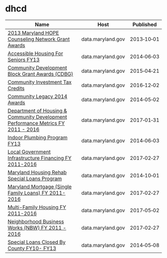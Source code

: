 # dhcd

Name | Host | Published
---- | ---- | ---------
[2013 Maryland HOPE Counseling Network Grant Awards](../datasets/xmse-9b3g.md) | data.maryland.gov | 2013&#x2011;10&#x2011;01
[Accessible Housing For Seniors FY13](../datasets/9itr-7h69.md) | data.maryland.gov | 2014&#x2011;06&#x2011;03
[Community Development Block Grant Awards (CDBG)](../datasets/qubt-bv3h.md) | data.maryland.gov | 2015&#x2011;04&#x2011;21
[Community Investment Tax Credits](../datasets/7gad-cuav.md) | data.maryland.gov | 2016&#x2011;12&#x2011;02
[Community Legacy 2014 Awards](../datasets/tecw-t2fs.md) | data.maryland.gov | 2014&#x2011;05&#x2011;02
[Department of Housing & Community Development Performance Metrics FY 2011 - 2016](../datasets/tay4-rqsd.md) | data.maryland.gov | 2017&#x2011;01&#x2011;31
[Indoor Plumbing Program FY13](../datasets/ew7w-4nvh.md) | data.maryland.gov | 2014&#x2011;06&#x2011;03
[Local Government Infrastructure Financing FY 2011-2016](../datasets/4est-kgbm.md) | data.maryland.gov | 2017&#x2011;02&#x2011;27
[Maryland Housing Rehab Special Loans Program](../datasets/serw-bgag.md) | data.maryland.gov | 2014&#x2011;10&#x2011;01
[Maryland Mortgage (Single Family Loans) FY 2011-2016](../datasets/atvu-9iwx.md) | data.maryland.gov | 2017&#x2011;02&#x2011;27
[Multi-Family Housing FY 2011-2016](../datasets/cadm-spqd.md) | data.maryland.gov | 2017&#x2011;05&#x2011;02
[Neighborhood Business Works (NBW) FY 2011 - 2016](../datasets/xhfz-cz2z.md) | data.maryland.gov | 2017&#x2011;02&#x2011;27
[Special Loans Closed By County FY10- FY13](../datasets/8i2z-3urs.md) | data.maryland.gov | 2014&#x2011;05&#x2011;08

